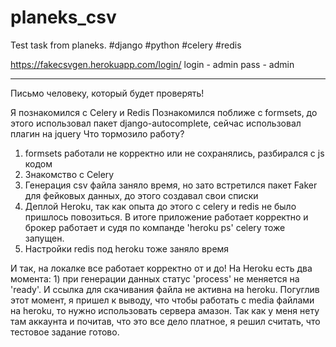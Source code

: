 # planeks_csv
Test task from planeks. #django #python #celery #redis

https://fakecsvgen.herokuapp.com/login/
login - admin
pass - admin
______________________________________________________
Письмо человеку, который будет проверять!

Я познакомился с Celery и Redis
Познакомился поближе с  formsets, до этого использовал пакет django-autocomplete, сейчас использовал плагин на jquery
Что тормозило работу?
1. formsets работали не корректно или не сохранялись, разбирался с js кодом
2. Знакомство с Celery
3. Генерация csv файла заняло время, но зато встретился пакет Faker для фейковых данных, до этого создавал свои списки
4. Деплой Heroku, так как опыта до этого с celery и redis не было пришлось повозиться. В итоге приложение работает корректно и брокер работает и судя по компанде 'heroku ps' celery тоже запущен.
5. Настройки redis под heroku тоже заняло время

И так, на локалке все работает корректно от и до! 
На Heroku есть два момента: 1) при генерации данных статус 'process' не меняется на 'ready'. И ссылка для скачивания файла не активна на heroku. 
Погуглив этот момент, я пришел к выводу, что чтобы работать с media файлами на heroku, то нужно использовать сервера амазон. Так как у меня нету там аккаунта и почитав, что это все дело платное, я решил считать, что тестовое задание готово.
